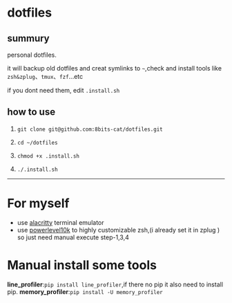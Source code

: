 # dotfiles
## summury
personal dotfiles.

it will backup old dotfiles and creat symlinks to `~`,check and install tools like `zsh&zplug`、`tmux`、`fzf`...etc 

if you dont need them, edit `.install.sh`
## how to use 
1. `git clone git@github.com:8bits-cat/dotfiles.git `

2. `cd ~/dotfiles`

3. `chmod +x .install.sh`

4. `./.install.sh`
***
# For myself
- use [alacritty](https://github.com/alacritty/alacritty/blob/master/INSTALL.md) terminal emulator
- use [powerlevel10k](https://github.com/romkatv/powerlevel10k#getting-started) to highly customizable zsh,(i already set it in zplug ) so just need manual execute step-1,3,4
# Manual install some tools
**line_profiler**:`pip install line_profiler`,if there no pip it also need
to install pip.
**memory_profiler**:`pip install -U memory_profiler`
